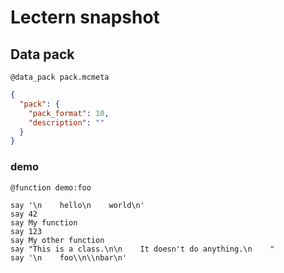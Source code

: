 # Lectern snapshot

## Data pack

`@data_pack pack.mcmeta`

```json
{
  "pack": {
    "pack_format": 10,
    "description": ""
  }
}
```

### demo

`@function demo:foo`

```mcfunction
say '\n    hello\n    world\n'
say 42
say My function
say 123
say My other function
say "This is a class.\n\n    It doesn't do anything.\n    "
say '\n    foo\\n\\nbar\n'
```
